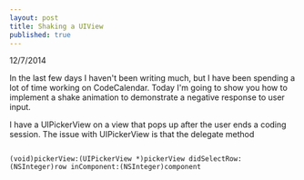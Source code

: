 ```yaml
---
layout: post
title: Shaking a UIView
published: true
---
```


12/7/2014

In the last few days I haven't been writing much, but I have been spending a lot of time working on CodeCalendar. Today I'm going to show you how to implement a shake animation to demonstrate a negative response to user input. 

I have a UIPickerView on a view that pops up after the user ends a coding session. The issue with UIPickerView is that the delegate method

<code>
(void)pickerView:(UIPickerView *)pickerView didSelectRow:(NSInteger)row inComponent:(NSInteger)component

